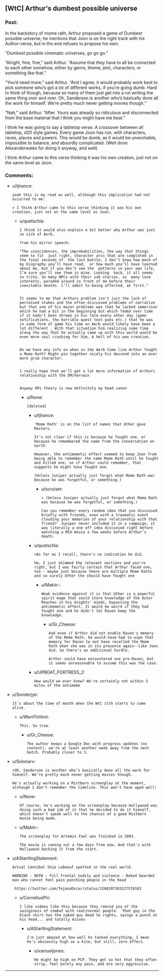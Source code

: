 ## [WtC] Arthur's dumbest possible universe

### Post:

In the backstory of mome rath, Arthur proposed a game of Dumbest possible universe, he mentions that Joon is on the right track with his Author-verse, but in the end refuses to propose his own.

“Dumbest possible cinematic universes, go go go.”


“Alright, fine, fine,” said Arthur. “Assume that they have to all be connected to each other somehow, either by genre, theme, plot, characters, or something like that.”


“You’d need more,” said Arthur. “And I agree, it would probably work best to pick someone who’s got a lot of different works, if you’re going dumb. Hard to think of though, because so many of them just get into a rut writing the same thing over and over. Oh, Sanderson is another who’s basically done all the work for himself. We’re pretty much never getting movies though.”


“Nah,” said Arthur. “After. Yours was already so ridiculous and disconnected from the base material that I think you might have me beat.”


I think he was going to say a tabletop verse. A crossover between all tabletop, d20 style games. Every game Joon has run, with characters, races, places and powers. This would be dumb, as it would be unworkable, impossible to balance, and absurdly complicated. (Well done Alexanderwales for doing it anyway, and well)

I think Arthur came to this verse thinking it was his own creation, just not on the same level as Joon.

### Comments:

- u/tjhance:
  ```
  yeah this is my read as well, although this implication had not occurred to me:

  > I think Arthur came to this verse thinking it was his own creation, just not on the same level as Joon.
  ```

  - u/quetschla:
    ```
    I think it would also explain a bit better why Arthur was just so sick of Aerb.

    from his mirror speech:

    "The coincidences, the improbabilities, the way that things seem to fit  just right, character arcs that are completed in the final seconds of  the last battle. I don’t know how much of my biography you’ll have read,  or how much you’ll have learned about me, but if you don’t see the  patterns in your own life, I’m sure you’ll see them in mine. Looking  back, it all seems so trite. So many NPCs with their sob stories, so  many love interests, paraded around in front of me before their  inevitable deaths. I’ll admit to being affected, at first."  


    It seems to me that Arthurs problem isn't just the lack of perceived stakes and the often discussed problems of narrative but that one of his major problems was that he lacked immersion which he had a bit in the beginning but which faded over time if it hadn't been thrown in his face every other day (game notifications, the horrible quest text puns etc.) that he was in some form of game his time on Aerb would likely have been a lot different . With that situation him realizing some time along the way that he actually came up with this world would be even more soul crushing for him. A hell of his own creation.  


    Do we have any info on when in the Aerb time line Arthur fought a Mome Rath? Might pin together nicely his descend into an ever more grim character.  


    I really hope that we'll get a lot more information of Arthurs relationship with the DM/Vervain  


    Anyway OPs theory is now definitely my head canon
    ```

    - u/None:
      ```
      [deleted]
      ```

      - u/tjhance:
        ```
        'Mome Rath' is on the list of names that Uther gave Masters.

        It's not clear if this is because he fought one, or because he remembered the name from the conversation on earth.

        However, the antimemetic effect seemed to keep Joon from being able to remember the name Mome Rath until he fought and killed one, so if Arthur could remember, that suggests he might have fought one.

        (Unless Juniper actually just forgot what Mome Rath was because he was forgetful, or something.)
        ```

        - u/scruiser:
          ```
          > (Unless Juniper actually just forgot what Mome Rath was because he was forgetful, or something.)

          Can you remember every random idea that you discussed briefly with friends, even with a traumatic event clouding your memories of your relationship with that friend?  Juniper never included it in a campaign, it was literally a one off idea discussed right before watching a MCU movie a few weeks before Arthur’s death.
          ```

      - u/quetschla:
        ```
        >As far as I recall, there's no indication he did.

        hm, I just skimmed the relevant sections and you're right, but I was fairly certain that Arthur faced one, too - maybe just because there are multiple Mome Raths and so surely Uther the should have fought one
        ```

        - u/Makin-:
          ```
          Weak evidence against it is that Uther is a powerful spirit mage that could store knowledge of the Outer Reaches in his knights' minds, bypassing the antimemetic effect. It would be weird if they had fought one and he didn't let Raven keep the knowledge.
          ```

          - u/Gr_Cheese:
            ```
            And even if Arthur did not enable Raven's memory of the Mome Rath, he would have had to wipe that memory for Raven to not have recalled the Mome Rath when she was in its presence again--like Joon did. So there's an additional hurdle.

            Arthur could have encountered one pre-Raven, but it seems unreasonable to assume this was the case.
            ```

      - u/UPBOAT_FORTRESS_2:
        ```
        How would we ever know? We're certainly not within 3 miles of the antimeme
        ```

- u/Sonderjye:
  ```
  It's about the time of month when the WtC itch starts to come alive.
  ```

  - u/WantToVent:
    ```
    This. So true.
    ```

    - u/Gr_Cheese:
      ```
      The author keeps a Google Doc with progress updates (no content), we're at least another week away from the next batch. Probably closer to 3.
      ```

- u/Solonarv:
  ```
  >Oh, Sanderson is another who’s basically done all the work for himself. We’re pretty much never getting movies though.

  He's actually working on a Mistborn screenplay at the moment, although I don't remember the timeline. This won't have aged well!
  ```

  - u/None:
    ```
    Of course, he's working on the screenplay because Hollywood was doing such a bad job of it that he decided to do it himself, which doesn't speak well to the chances of a good Mistborn movie being made.
    ```

  - u/Makin-:
    ```
    The screenplay for Artemis Fowl was finished in 2003.

    The movie is coming out a few days from now. And that's with Hollywood backing it from the start.
    ```

- u/AStartlingStatement:
  ```
  Actual Cannibal Shia Labeouf spotted in the real world.

  WARNING - NSFW - Full frontal nudity and violence - Naked bearded man who cannot feel pain punching people in the head

   https://twitter.com/TejanoOscar/status/1268207283227570183
  ```

  - u/CorneliusPhi:
    ```
    I like videos like this because they remind you of the swinginess of combat with real/normal people.  That guy in the black shirt has the naked guy dead to rights, swings a punch at his head... and totally misses
    ```

    - u/AStartlingStatement:
      ```
      I'm just amazed at how well he tanked everything, I mean he's obviously high as a kite, but still, zero effect.
      ```

      - u/xamueljones:
        ```
        He might be high on PCP. They get so hot that they often strip, feel barely any pain, and are very aggressive.
        ```

---

